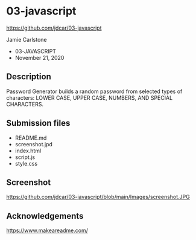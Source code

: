 # 03-javascript

https://github.com/jdcar/03-javascript

Jamie Carlstone
- 03-JAVASCRIPT
- November 21, 2020

## Description

Password Generator builds a random password from selected types of characters: LOWER CASE, UPPER CASE, NUMBERS, AND SPECIAL CHARACTERS.

## Submission files

* README.md
* screenshot.jpd
* index.html
* script.js
* style.css

## Screenshot

https://github.com/jdcar/03-javascript/blob/main/Images/screenshot.JPG

## Acknowledgements

https://www.makeareadme.com/ 

